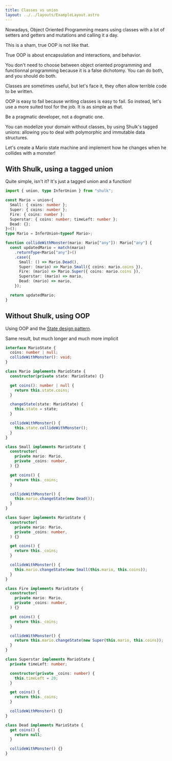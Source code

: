 ```yaml
---
title: Classes vs union
layout: ../../layouts/ExampleLayout.astro
---
```


Nowadays, Object Oriented Programming means using classes with a lot of setters and getters and mutations and calling it a day.

This is a sham, true OOP is not like that.

True OOP is about encapsulation and interactions, and behavior.

You don't need to choose between object oriented programming and functionnal programming because it is a false dichotomy. You can do both, and you should do both.

Classes are sometimes useful, but let's face it, they often allow terrible code to be written.

OOP is easy to fail because writing classes is easy to fail. So instead, let's use a more suited tool for the job. It is as simple as that.

Be a pragmatic developer, not a dogmatic one.

You can modelize your domain without classes, by using Shulk's tagged unions: allowing you to deal with polymorphic and immutable data structures.

Let's create a Mario state machine and implement how he changes when he collides with a monster!

## With Shulk, using a tagged union

Quite simple, isn't it? It's just a tagged union and a function!

```ts
import { union, type InferUnion } from "shulk";

const Mario = union<{
  Small: { coins: number };
  Super: { coins: number };
  Fire: { coins: number };
  Superstar: { coins: number; timeLeft: number };
  Dead: {};
}>();
type Mario = InferUnion<typeof Mario>;

function collideWithMonster(mario: Mario["any"]): Mario["any"] {
  const updatedMario = match(mario)
    .returnType<Mario["any"]>()
    .case({
      Small: () => Mario.Dead(),
      Super: (mario) => Mario.Small({ coins: mario.coins }),
      Fire: (mario) => Mario.Super({ coins: mario.coins }),
      Superstar: (mario) => mario,
      Dead: (mario) => mario,
    });

  return updatedMario;
}
```

## Without Shulk, using OOP

Using OOP and the [State design pattern](https://refactoring.guru/design-patterns/state).

Same result, but much longer and much more implicit

```ts
interface MarioState {
  coins: number | null;
  collideWithMonster(): void;
}

class Mario implements MarioState {
  constructor(private state: MarioState) {}

  get coins(): number | null {
    return this.state.coins;
  }

  changeState(state: MarioState) {
    this.state = state;
  }

  collideWithMonster() {
    this.state.collideWithMonster();
  }
}

class Small implements MarioState {
  constructor(
    private mario: Mario,
    private _coins: number,
  ) {}

  get coins() {
    return this._coins;
  }

  collideWithMonster() {
    this.mario.changeState(new Dead());
  }
}

class Super implements MarioState {
  constructor(
    private mario: Mario,
    private _coins: number,
  ) {}

  get coins() {
    return this._coins;
  }

  collideWithMonster() {
    this.mario.changeState(new Small(this.mario, this.coins));
  }
}

class Fire implements MarioState {
  constructor(
    private mario: Mario,
    private _coins: number,
  ) {}

  get coins() {
    return this._coins;
  }

  collideWithMonster() {
    return this.mario.changeState(new Super(this.mario, this.coins));
  }
}

class Superstar implements MarioState {
  private timeLeft: number;

  constructor(private _coins: number) {
    this.timeLeft = 20;
  }

  get coins() {
    return this._coins;
  }

  collideWithMonster() {}
}

class Dead implements MarioState {
  get coins() {
    return null;
  }

  collideWithMonster() {}
}
```
